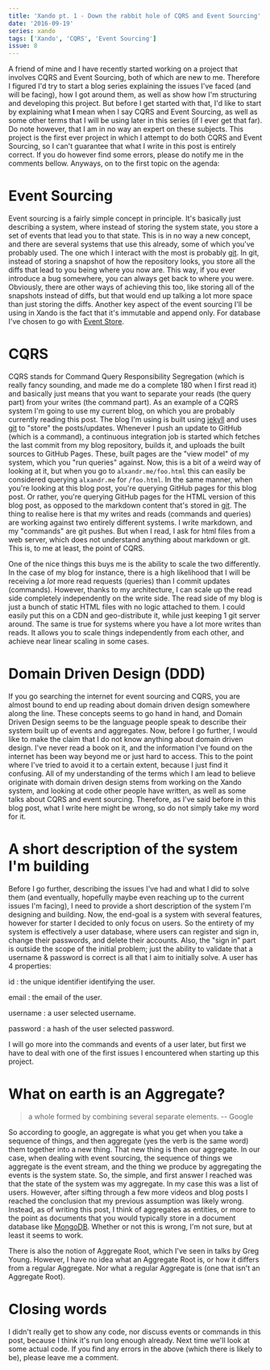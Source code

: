 ```yaml
---
title: 'Xando pt. 1 - Down the rabbit hole of CQRS and Event Sourcing'
date: '2016-09-19'
series: xando
tags: ['Xando', 'CQRS', 'Event Sourcing']
issue: 8
---
```


A friend of mine and I have recently started working on a project that involves CQRS and Event Sourcing, both of which are new to me. Therefore I figured I'd try to start a blog series explaining the issues I've faced (and will be facing), how I got around them, as well as show how I'm structuring and developing this project. But before I get started with that, I'd like to start by explaining what **I** mean when I say CQRS and Event Sourcing, as well as some other terms that I will be using later in this series (if I ever get that far). Do note however, that I am in no way an expert on these subjects. This project is the first ever project in which I attempt to do both CQRS and Event Sourcing, so I can't guarantee that what I write in this post is entirely correct. If you do however find some errors, please do notify me in the comments bellow. Anyways, on to the first topic on the agenda:

# Event Sourcing

Event sourcing is a fairly simple concept in principle. It's basically just describing a system, where instead of storing the system state, you store a set of events that lead you to that state. This is in no way a new concept, and there are several systems that use this already, some of which you've probably used. The one which I interact with the most is probably [git][git]. In git, instead of storing a snapshot of how the repository looks, you store all the diffs that lead to you being where you now are. This way, if you ever introduce a bug somewhere, you can always get back to where you were. Obviously, there are other ways of achieving this too, like storing all of the snapshots instead of diffs, but that would end up talking a lot more space than just storing the diffs. Another key aspect of the event sourcing I'll be using in Xando is the fact that it's immutable and append only. For database I've chosen to go with [Event Store][eventstore].

# CQRS

CQRS stands for Command Query Responsibility Segregation (which is really fancy sounding, and made me do a complete 180 when I first read it) and basically just means that you want to separate your reads (the query part) from your writes (the command part). As an example of a CQRS system I'm going to use my current blog, on which you are probably currently reading this post. The blog I'm using is built using [jekyll][jekyll] and uses [git][git] to "store" the posts/updates. Whenever I push an update to GitHub (which is a command), a continuous integration job is started which fetches the last commit from my blog repository, builds it, and uploads the built sources to GitHub Pages. These, built pages are the "view model" of my system, which you "run queries" against. Now, this is a bit of a weird way of looking at it, but when you go to `alxandr.me/foo.html` this can easily be considered querying `alxandr.me` for `/foo.html`. In the same manner, when you're looking at this blog post, you're querying GitHub pages for this blog post. Or rather, you're querying GitHub pages for the HTML version of this blog post, as opposed to the markdown content that's stored in [git][git]. The thing to realise here is that my writes and reads (commands and queries) are working against two entirely different systems. I write markdown, and my "commands" are git pushes. But when I read, I ask for html files from a web server, which does not understand anything about markdown or git. This is, to me at least, the point of CQRS.

One of the nice things this buys me is the ability to scale the two differently. In the case of my blog for instance, there is a high likelihood that I will be receiving a _lot_ more read requests (queries) than I commit updates (commands). However, thanks to my architecture, I can scale up the read side completely independently on the write side. The read side of my blog is just a bunch of static HTML files with no logic attached to them. I could easily put this on a CDN and geo-distribute it, while just keeping 1 git server around. The same is true for systems where you have a lot more writes than reads. It allows you to scale things independently from each other, and achieve near linear scaling in some cases.

# Domain Driven Design (DDD)

If you go searching the internet for event sourcing and CQRS, you are almost bound to end up reading about domain driven design somewhere along the line. These concepts seems to go hand in hand, and Domain Driven Design seems to be the language people speak to describe their system built up of events and aggregates. Now, before I go further, I would like to make the claim that I do not know anything about domain driven design. I've never read a book on it, and the information I've found on the internet has been way beyond me or just hard to access. This to the point where I've tried to avoid it to a certain extent, because I just find it confusing. All of my understanding of the terms which I am lead to believe originate with domain driven design stems from working on the Xando system, and looking at code other people have written, as well as some talks about CQRS and event sourcing. Therefore, as I've said before in this blog post, what I write here might be wrong, so do not simply take my word for it.

# A short description of the system I'm building

Before I go further, describing the issues I've had and what I did to solve them (and eventually, hopefully maybe even reaching up to the current issues I'm facing), I need to provide a short description of the system I'm designing and building. Now, the end-goal is a system with several features, however for starter I decided to only focus on users. So the entirety of my system is effectively a user database, where users can register and sign in, change their passwords, and delete their accounts. Also, the "sign in" part is outside the scope of the initial problem; just the ability to validate that a username & password is correct is all that I aim to initially solve. A user has 4 properties:

id
: the unique identifier identifying the user.

email
: the email of the user.

username
: a user selected username.

password
: a hash of the user selected password.

I will go more into the commands and events of a user later, but first we have to deal with one of the first issues I encountered when starting up this project.

# What on earth is an Aggregate?

> a whole formed by combining several separate elements.
> -- Google

So according to google, an aggregate is what you get when you take a sequence of things, and then aggregate (yes the verb is the same word) them together into a new thing. That new thing is then our aggregate. In our case, when dealing with event sourcing, the sequence of things we aggregate is the event stream, and the thing we produce by aggregating the events is the system state. So, the simple, and first answer I reached was that the state of the system was my aggregate. In my case this was a list of users. However, after sifting through a few more videos and blog posts I reached the conclusion that my previous assumption was likely wrong. Instead, as of writing this post, I think of aggregates as entities, or more to the point as documents that you would typically store in a document database like [MongoDB][mongodb]. Whether or not this is wrong, I'm not sure, but at least it seems to work.

There is also the notion of Aggregate Root, which I've seen in talks by Greg Young. However, I have no idea what an Aggregate Root is, or how it differs from a regular Aggregate. Nor what a regular Aggregate is (one that isn't an Aggregate Root).

# Closing words

I didn't really get to show any code, nor discuss events or commands in this post, because I think it's run long enough already. Next time we'll look at some actual code. If you find any errors in the above (which there is likely to be), please leave me a comment.

[git]: https://git-scm.com/
[eventstore]: https://geteventstore.com/
[jekyll]: https://jekyllrb.com/
[mongodb]: https://www.mongodb.com/
